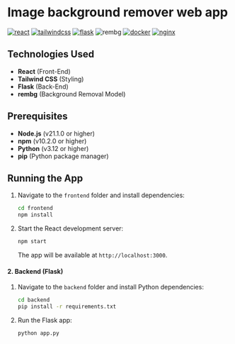 # Image background remover web app
[![react](https://img.shields.io/badge/REACT-61DAFB?style=for-the-badge&logo=react&logoColor=white)](https://reactjs.org/)
[![tailwindcss](https://img.shields.io/badge/TAILWIND_CSS-38B2AC?style=for-the-badge&logo=tailwind-css&logoColor=white)](https://tailwindcss.com/)
[![flask](https://img.shields.io/badge/FLASK-000000?style=for-the-badge&logo=flask&logoColor=white)](https://flask.palletsprojects.com/)
![rembg](https://img.shields.io/badge/REMBG-FF5733?style=for-the-badge&logo=python&logoColor=white)
[![docker](https://img.shields.io/badge/DOCKER-blue?style=for-the-badge&logo=docker&logoColor=white)](https://docs.docker.com/)
[![nginx](https://img.shields.io/badge/NGINX-009639?style=for-the-badge&logo=nginx&logoColor=white)](https://nginx.org/)

## Technologies Used

- **React** (Front-End)
- **Tailwind CSS** (Styling)
- **Flask** (Back-End)
- **rembg** (Background Removal Model)

## Prerequisites

- **Node.js** (v21.1.0 or higher)
- **npm** (v10.2.0 or higher)
- **Python** (v3.12 or higher)
- **pip** (Python package manager)

## Running the App

1. Navigate to the `frontend` folder and install dependencies:

    ```bash
    cd frontend
    npm install
    ```

2. Start the React development server:

    ```bash
    npm start
    ```

   The app will be available at `http://localhost:3000`.

#### 2. Backend (Flask)
1. Navigate to the `backend` folder and install Python dependencies:

    ```bash
    cd backend
    pip install -r requirements.txt
    ```

2. Run the Flask app:

    ```bash
    python app.py
    ```

